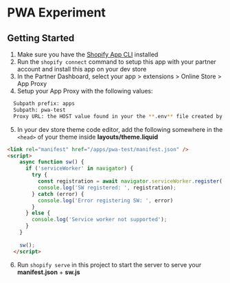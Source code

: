 # PWA Experiment

## Getting Started

1. Make sure you have the [Shopify App CLI](https://shopify.github.io/shopify-app-cli/getting-started/install/) installed
2. Run the `shopify connect` command to setup this app with your partner account and install this app on your dev store
3. In the Partner Dashboard, select your app > extensions > Online Store > App Proxy
4. Setup your App Proxy with the following values:
```bash
  Subpath prefix: apps
  Subpath: pwa-test
  Proxy URL: the HOST value found in your the **.env** file created by `shopify connect`
```
5. In your dev store theme code editor, add the following somewhere in the `<head>` of your theme inside **layouts/theme.liquid**
```html
<link rel="manifest" href="/apps/pwa-test/manifest.json" />
<script>
    async function sw() {
      if ('serviceWorker' in navigator) {
        try {
          const registration = await navigator.serviceWorker.register('/apps/pwa-test/sw.js', {scope: '/'})
          console.log('SW registered: ', registration);
        } catch (error) {
          console.log('Error registering SW: ', error)
        }
      } else {
        console.log('Service worker not supported');
      }
    }
    
    sw();
  </script>
```
6. Run `shopify serve` in this project to start the server to serve your **manifest.json** + **sw.js**
